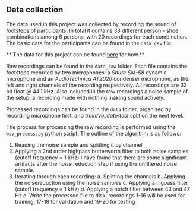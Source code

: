 ## Data collection

The data used in this project was collected by recording the sound of footsteps of participants. In total it contains 33 different person - shoe combinations among 6 persons, with 20 recordings for each combination. The basic data for the participants can be found in the `data.csv` file.

** The data for this project can be found [here](https://drive.google.com/open?id=1scHsJlCOq0luO0JiUdKg4VH2WY5fYLa1) for now.**

Raw recordings can be found in the `data_raw` folder. Each file contains the footsteps recorded by two microphones: a *Shure SM-58* dynamic microphone and an *AudioTechnica AT2020* condenser microphone, as the left and right channels of the recording respectively. All recordings are 32 bit float @ 44.1 kHz. Also included in the raw recordings a noise sample of the setup: a recording made with nothing making sound actively.

Processed recordings can be found in the `data` folder, organised by recording microphone first, and *train/vaildate/test* split on the next level.

The process for processing the raw recording is performed using the `wav_process.py` python script. The outline of the algorithm is as follows:
1. Reading the noise sample and splitting it by channel
2. Applying a 2nd order highpass butterworth filter to both noise samples (cutoff frequency = 1 kHz)
 I have found that there are some significant artifacts after the noise reduction step if using the unfiltered noise sample.
3. Iterating through each recording:
	a. Splitting the channels
	b. Applying the noisereduction using the noise samples
	c. Applying a higpass filter  (cutoff frequency = 1 kHz)
	d. Applying a notch filter between 43 and 47 Hz
	e. Write the processed file to disk: recordings 1-16 will be used for training, 17-18 for validation and 19-20 for testing